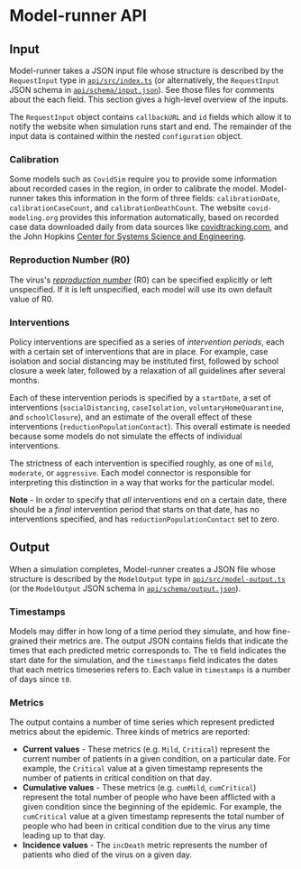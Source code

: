 # Model-runner API

## Input

Model-runner takes a JSON input file whose structure is described by the `RequestInput` type in [`api/src/index.ts`](/packages/api/src/index.ts) (or alternatively, the `RequestInput` JSON schema in [`api/schema/input.json`](/packages/api/schema/input.json)). See those files for comments about the each field. This section gives a high-level overview of the inputs.

The `RequestInput` object contains `callbackURL` and `id` fields which allow it to notify the website when simulation runs start and end. The remainder of the input data is contained within the nested `configuration` object.

### Calibration

Some models such as `CovidSim` require you to provide some information about recorded cases in the region, in order to calibrate the model. Model-runner takes this information in the form of three fields: `calibrationDate`, `calibrationCaseCount`, and `calibrationDeathCount`. The website `covid-modeling.org` provides this information automatically, based on recorded case data downloaded daily from data sources like [covidtracking.com](https://covidtracking.com), and the John Hopkins [Center for Systems Science and Engineering](https://github.com/CSSEGISandData/COVID-19).

### Reproduction Number (R0)

The virus's [_reproduction number_](https://en.wikipedia.org/wiki/Basic_reproduction_number) (R0) can be specified explicitly or left unspecified. If it is left unspecified, each model will use its own default value of R0.

### Interventions

Policy interventions are specified as a series of _intervention periods_, each with a certain set of interventions that are in place. For example, case isolation and social distancing may be instituted first, followed by school closure a week later, followed by a relaxation of all guidelines after several months.

Each of these intervention periods is specified by a `startDate`, a set of interventions (`socialDistancing`, `caseIsolation`, `voluntaryHomeQuarantine`, and `schoolClosure`), and an estimate of the overall effect of these interventions (`reductionPopulationContact`). This overall estimate is needed because some models do not simulate the effects of individual interventions.

The strictness of each intervention is specified roughly, as one of `mild`, `moderate`, or `aggressive`. Each model connector is responsible for interpreting this distinction in a way that works for the particular model.

**Note** - In order to specify that _all_ interventions end on a certain date, there should be a _final_ intervention period that starts on that date, has no interventions specified, and has `reductionPopulationContact` set to zero.

## Output

When a simulation completes, Model-runner creates a JSON file whose structure is described by the `ModelOutput` type in [`api/src/model-output.ts`](/packages/api/src/model-output.ts) (or the `ModelOutput` JSON schema in [`api/schema/output.json`](/packages/api/schema/output.json)).

### Timestamps

Models may differ in how long of a time period they simulate, and how fine-grained their metrics are. The output JSON contains fields that indicate the times that each predicted metric corresponds to. The `t0` field indicates the start date for the simulation, and the `timestamps` field indicates the dates that each metrics timeseries refers to. Each value in `timestamps` is a number of days since `t0`.

### Metrics

The output contains a number of time series which represent predicted metrics about the epidemic. Three kinds of metrics are reported:

- **Current values** - These metrics (e.g. `Mild`, `Critical`) represent the current number of patients in a given condition, on a particular date. For example, the `Critical` value at a given timestamp represents the number of patients in critical condition on that day.
- **Cumulative values** - These metrics (e.g. `cumMild`, `cumCritical`) represent the total number of people who have been afflicted with a given condition since the beginning of the epidemic. For example, the `cumCritical` value at a given timestamp represents the total number of people who had been in critical condition due to the virus any time leading up to that day.
- **Incidence values** - The `incDeath` metric represents the number of patients who died of the virus on a given day.
